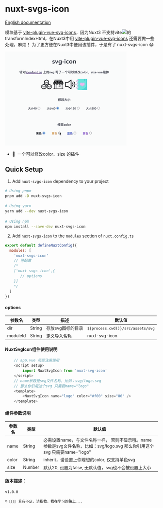 <!--
Get your module up and running quickly.

Find and replace all on all files (CMD+SHIFT+F):
- Name: nuxt-svgs-icon
- Package name: nuxt-svgs-icon
- Description: Nuxt3 svg icon
-->

# nuxt-svgs-icon

[English documentation](README.en.md) 

模块基于 [vite-plugin-vue-svg-icons](https://github.com/335296558/vite-plugin-vue-svg-icons)，因为Nuxt3 不支持vite<img src="https://vitejs.dev/logo.svg" width="18px"></img>的transformIndexHtml，在Nuxt3中用 [vite-plugin-vue-svg-icons](https://github.com/335296558/vite-plugin-vue-svg-icons) 还需要做一些处理，麻烦！
为了更方便在Nuxt3中便用该插件，于是有了 nuxt-svgs-icon 😂

<img src="./playground/assets/demo.gif" width="400px"></img> 



<!-- Highlight some of the features your module provide here -->

- 🎃 &nbsp;一个可以修改color、size 的插件


## Quick Setup

1. Add `nuxt-svgs-icon` dependency to your project

```bash
# Using pnpm
pnpm add -D nuxt-svgs-icon

# Using yarn
yarn add --dev nuxt-svgs-icon

# Using npm
npm install --save-dev nuxt-svgs-icon
```

2. Add `nuxt-svgs-icon` to the `modules` section of `nuxt.config.ts`

```js
export default defineNuxtConfig({
  modules: [
    'nuxt-svgs-icon'
    // 可配置
    /*
    ['nuxt-svgs-icon',{
       // options
    }]
    */
  ]
})
```

#### options
| 参数名 | 类型 | 描述 | 默认值 |
| -------- | -------- | -------- | -------- |
|dir|String|存放svg图标的目录|`${process.cwd()}/src/assets/svg`|
|moduleId|String|定义导入名称|nuxt-svg-icon|

#### NuxtSvgIcon组件使用说明
```js
    // app.vue 局部注册使用
    <script setup>
        import NuxtSvgIcon from 'nuxt-svg-icon'
    </script>
    // name参数是svg文件名称，比如：svg/logo.svg
    // 那么你引用这个svg 只需要name="logo"
    <template>
        <NuxtSvgIcon name="logo" color="#f00" size="80" />
    </template>
```

#### 组件参数说明
| 参数名 | 类型 | 默认值 |
| -------- | -------- | -------- |
|name|String|必需设置name，与文件名称一样， 否则不显示哦。name参数是svg文件名称，比如：svg/logo.svg 那么你引用这个svg 只需要name="logo"|
|color|String| inherit，请设置上你理想的color, 仅支持单色svg|
|size|Number|默认20, 设置为false, 无默认值，svg也不会被设置上大小|
#### 版本描述：
    v1.0.0

```
☺️ 🤪😋😘 若有不足，请指教，我在学习的路上...
```
